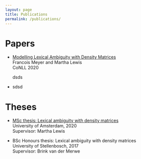 ```yaml
---
layout: page
title: Publications
permalink: /publications/
---
```


<h1>Papers</h1>

* 	[Modelling Lexical Ambiguity with Density Matrices](https://www.aclweb.org/anthology/2020.conll-1.21.pdf)\
	Francois Meyer and Martha Lewis\
	CoNLL 2020

	dsds
*	sdsd

<h1>Theses</h1>

*	[MSc thesis: Lexical ambiguity with density matrices](https://scripties.uba.uva.nl/search?id=715289;setlang=en)\
	University of Amsterdam, 2020\
	Supervisor: Martha Lewis

*	BSc Honours thesis: Lexical ambiguity with density matrices\
	University of Stellenbosch, 2017\
	Supervisor: Brink van der Merwe


